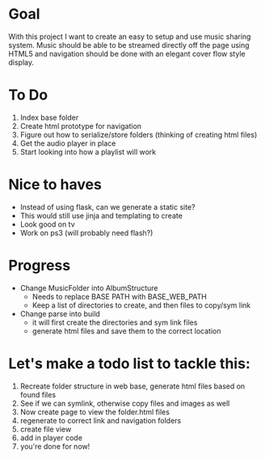 # Goal
With this project I want to create an easy to setup and use music sharing
system. Music should be able to be streamed directly off the page using HTML5
and navigation should be done with an elegant cover flow style display.

# To Do
1. Index base folder
2. Create html prototype for navigation
3. Figure out how to serialize/store folders (thinking of creating html files)
4. Get the audio player in place
5. Start looking into how a playlist will work

# Nice to haves
* Instead of using flask, can we generate a static site?
* This would still use jinja and templating to create
* Look good on tv
* Work on ps3 (will probably need flash?)

# Progress
* Change MusicFolder into AlbumStructure
  - Needs to replace BASE PATH with BASE_WEB_PATH
  - Keep a list of directories to create, and then files to copy/sym link
* Change parse into build
  - it will first create the directories and sym link files
  - generate html files and save them to the correct location

# Let's make a todo list to tackle this:
1. Recreate folder structure in web base, generate html files based on found
   files
2. See if we can symlink, otherwise copy files and images as well
3. Now create page to view the folder.html files
4. regenerate to correct link and navigation folders
5. create file view
6. add in player code
7. you're done for now!
